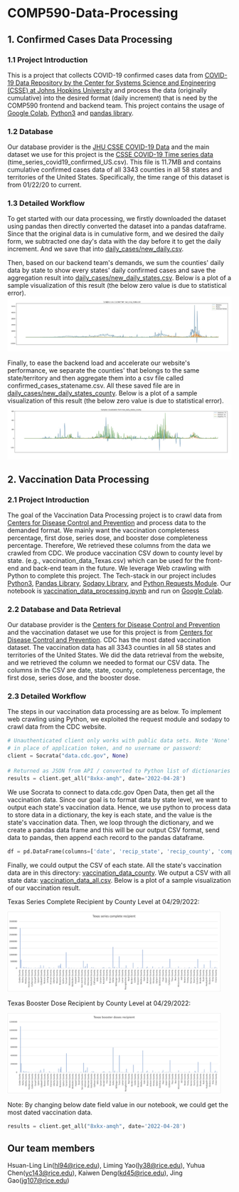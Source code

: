 # COMP590-Data-Processing
## 1. Confirmed Cases Data Processing
### 1.1 Project Introduction
This is a project that collects COVID-19 confirmed cases data from [COVID-19 Data Repository by the Center for Systems Science and Engineering (CSSE) at Johns Hopkins University](https://github.com/CSSEGISandData/COVID-19) 
and process the data (originally cumulative) into the desired format (daily increment) 
that is need by the COMP590 frontend and backend team. This project contains the usage of 
[Google Colab](https://colab.research.google.com/), [Python3](https://www.python.org/) 
and [pandas library](https://pandas.pydata.org/).

### 1.2 Database
Our database provider is the [JHU CSSE COVID-19 Data](https://github.com/CSSEGISandData/COVID-19) 
and the main dataset we use for this project is the [CSSE COVID-19 Time series data](https://github.com/CSSEGISandData/COVID-19/blob/master/csse_covid_19_data/csse_covid_19_time_series/time_series_covid19_confirmed_US.csv)
(time_series_covid19_confirmed_US.csv). This file is 11.7MB and contains cumulative confirmed 
cases data of all 3343 counties in all 58 states and territories of the United States. Specifically, 
the time range of this dataset is from 01/22/20 to current.

### 1.3 Detailed Workflow
To get started with our data processing, we firstly downloaded the dataset using pandas then directly 
converted the dataset into a pandas dataframe. Since that the original data is in cumulative form, and we 
desired the daily form, we subtracted one day's data with the day before it to get the daily increment. 
And we save that into [daily_cases/new_daily.csv](https://github.com/NUMBKV/COMP590-Data-Processing/blob/2f3621c39b0d5599fa7ba75eee4e8fb67c5e4a4d/daily_cases/new_daily_all.csv).

Then, based on our backend team's demands, we sum the counties' daily data by state to show every states' daily 
confirmed cases and save the aggregation result into [daily_cases/new_daily_states.csv](https://github.com/NUMBKV/COMP590-Data-Processing/blob/2f3621c39b0d5599fa7ba75eee4e8fb67c5e4a4d/daily_cases/new_daily_states.csv). 
Below is a plot of a sample visualization of this result (the below zero value is due to statistical error).
![Samples visualization from new_daily_states.csv](daily_cases/state.jpeg)

Finally, to ease the backend load and accelerate our website's performance, we separate the counties' that belongs to the same state/territory and then 
aggregate them into a csv file called confirmed_cases_statename.csv. 
All these saved file are in [daily_cases/new_daily_states_county](https://github.com/NUMBKV/COMP590-Data-Processing/blob/2f3621c39b0d5599fa7ba75eee4e8fb67c5e4a4d/daily_cases/new_daily_states_county).
Below is a plot of a sample visualization of this result (the below zero value is due to statistical error).
![Samples visualization from new_daily_states_county](daily_cases/county.jpeg)

## 2. Vaccination Data Processing
### 2.1 Project Introduction
The goal of the Vaccination Data Processing project is to crawl data from [Centers for Disease Control and Prevention](https://www.cdc.gov/)
and process data to the demanded format.
We mainly want the vaccination completeness percentage, first dose, series dose,
and booster dose completeness percentage. Therefore, We retrieved these columns from the data we crawled from CDC.
We produce vaccination CSV down to county level by state. (e.g., vaccination_data_Texas.csv) which can be used for the front-end and back-end team in the future. We leverage Web crawling with Python to complete this project.
The Tech-stack in our project includes [Python3](https://www.python.org/), [Pandas Library](https://pandas.pydata.org/),
[Sodapy Library](https://pypi.org/project/sodapy/0.1.4/), and [Python Requests Module](https://docs.python-requests.org/).
Our notebook is [vaccination_data_processing.ipynb](https://github.com/NUMBKV/COMP590-Data-Processing/blob/main/vaccination/vaccination_data_processing.ipynb) and run on [Google Colab](https://colab.research.google.com/).


### 2.2 Database and Data Retrieval
Our database provider is the [Centers for Disease Control and Prevention](https://www.cdc.gov/)
and the vaccination dataset we use for this project is from [Centers for Disease Control and Prevention](https://data.cdc.gov/Vaccinations/COVID-19-Vaccinations-in-the-United-States-County/8xkx-amqh).
CDC has the most dated vaccination dataset. The vaccination data has all 3343 counties in all 58 states and territories of the United States.
We did the data retrieval from the website, and we retrieved the column we needed to format our CSV data.
The columns in the CSV are date, state, county, completeness percentage, the first dose, series dose, and the booster dose.


### 2.3 Detailed Workflow
The steps in our vaccination data processing are as below. To implement web crawling using Python, 
we exploited the request module and sodapy to crawl data from the CDC website.
```python
# Unauthenticated client only works with public data sets. Note 'None'
# in place of application token, and no username or password:
client = Socrata("data.cdc.gov", None)

# Returned as JSON from API / converted to Python list of dictionaries by sodapy.
results = client.get_all("8xkx-amqh", date='2022-04-28')
```
We use Socrata to connect to data.cdc.gov Open Data, then get all the vaccination data.
Since our goal is to format data by state level, we want to output each state's vaccination data.
Hence, we use python to process data to store data in a dictionary, the key is each state, and the value is the state's vaccination data.
Then, we loop through the dictionary, and we create a pandas data frame and
this will be our output CSV format, send data to pandas,
then append each record to the pandas dataframe.
```python
df = pd.DataFrame(columns=['date', 'recip_state', 'recip_county', 'completeness_pct', 'administered_dose1_recip', 'series_complete_yes', 'booster_doses'])
```
Finally, we could output the CSV of each state. All the state's vaccination data are in this directory:
[vaccination_data_county](https://github.com/NUMBKV/COMP590-Data-Processing/tree/main/vaccination/vaccination_data_county).
We output a CSV with all state data: [vaccination_data_all.csv](https://github.com/NUMBKV/COMP590-Data-Processing/blob/main/vaccination/vaccination_data_all.csv).
Below is a plot of a sample visualization of our vaccination result.

Texas Series Complete Recipient by County Level at 04/29/2022:

<img src="vaccination/Texas_series_complete_recipient.jpg" width="480" height="180" />

Texas Booster Dose Recipient by County Level at 04/29/2022:

<img src="vaccination/Texas_booster_dose_recipient.jpg" width="480" height="180" />

Note: By changing below date field value in our notebook, we could get the most dated vaccination data.
```python
results = client.get_all("8xkx-amqh", date='2022-04-28')
```

## Our team members
Hsuan-Ling Lin([hl94@rice.edu](mailto:hl94@rice.edu)), Liming Yao([ly38@rice.edu](mailto:ly38@rice.edu)), Yuhua Chen([yc143@rice.edu](mailto:yc143@rice.edu)), Kaiwen Deng([kd45@rice.edu](mailto:kd45@rice.edu)), Jing Gao([jg107@rice.edu](mailto:jg107@rice.edu))
